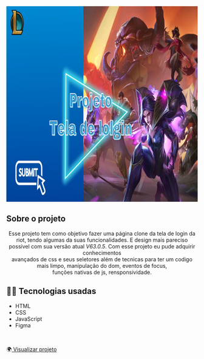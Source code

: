 <img width="100%" height="515px" src="imagens/Projeto tela de login riot.jpg" />
 <h2>Sobre o projeto</h2> 
 
<div align="center">
   <p>
       Esse projeto tem como objetivo fazer uma página clone da tela de login da riot, tendo algumas da suas funcionalidades.
       E design mais pareciso possivel com sua versão atual <i>V63.0.5</i>. Com esse projeto eu pude adquirir conhecimentos <br/>
       avançados de css e seus seletores além de tecnicas para ter um codigo mais limpo, manipulação do dom, eventos de focus, <br/>
       funções nativas de js, rensponsividade. 
   </p>
</div>

<h2>👩‍💻 Tecnologias usadas</h2>

<ul>
   <li>HTML</li>
   <li>CSS</li>
   <li>JavaScript</li>
   <li>Figma</li>
</ul> <br/>

🌍<a href="https://guidev1.github.io/Tela_de_login_League_of_legends/"> Visualizar projeto</a>




